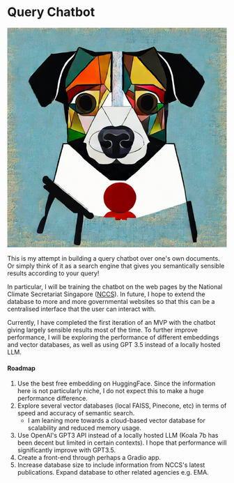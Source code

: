 # Query Chatbot 


![Stochastic Jack Ruusel](/assets/mascot.jpeg)

This is my attempt in building a query chatbot over one's own documents. Or simply think of it as a search engine that gives you semantically sensible results according to your query! 

In particular, I will be training the chatbot on the web pages by the National Climate Secretariat Singapore ([NCCS](https://nccs.gov.sg)). In future, I hope to extend the database to more and more governmental websites so that this can be a centralised interface that the user can interact with. 

Currently, I have completed the first iteration of an MVP with the chatbot giving largely sensible results most of the time. To further improve performance, I will be exploring the performance of different embeddings and vector databases, as well as using GPT 3.5 instead of a locally hosted LLM. 

#### Roadmap 
1. Use the best free embedding on HuggingFace. Since the information here is not particularly niche, I do not expect this to make a huge performance difference. 
2. Explore several vector databases (local FAISS, Pinecone, etc) in terms of speed and accuracy of semantic search. 
   - I am leaning more towards a cloud-based vector database for scalability and reduced memory usage.
3. Use OpenAI's GPT3 API instead of a locally hosted LLM (Koala 7b has been decent but limited in certain contexts). I hope that performance will significantly improve with GPT3.5. 
4. Create a front-end through perhaps a Gradio app. 
5. Increase database size to include information from NCCS's latest publications. Expand database to other related agencies e.g. EMA. 
